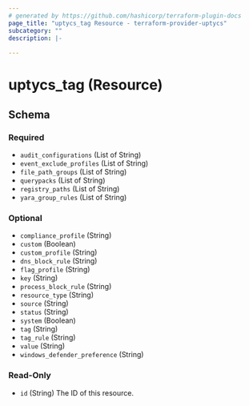 ```yaml
---
# generated by https://github.com/hashicorp/terraform-plugin-docs
page_title: "uptycs_tag Resource - terraform-provider-uptycs"
subcategory: ""
description: |-
  
---
```


# uptycs_tag (Resource)





<!-- schema generated by tfplugindocs -->
## Schema

### Required

- `audit_configurations` (List of String)
- `event_exclude_profiles` (List of String)
- `file_path_groups` (List of String)
- `querypacks` (List of String)
- `registry_paths` (List of String)
- `yara_group_rules` (List of String)

### Optional

- `compliance_profile` (String)
- `custom` (Boolean)
- `custom_profile` (String)
- `dns_block_rule` (String)
- `flag_profile` (String)
- `key` (String)
- `process_block_rule` (String)
- `resource_type` (String)
- `source` (String)
- `status` (String)
- `system` (Boolean)
- `tag` (String)
- `tag_rule` (String)
- `value` (String)
- `windows_defender_preference` (String)

### Read-Only

- `id` (String) The ID of this resource.


